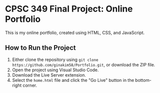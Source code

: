 # CPSC 349 Final Project: Online Portfolio

This is my online portfolio, created using HTML, CSS, and JavaScript.

## How to Run the Project

1. Either clone the repository using `git clone https://github.com/ginakim58/Portfolio.git`, or download the ZIP file.
2. Open the project using Visual Studio Code.
2. Download the Live Server extension.
3. Select the `home.html` file and click the "Go Live" button in the bottom-right corner.